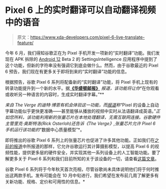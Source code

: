# Pixel 6 上的实时翻译可以自动翻译视频中的语音

> 原文：<https://www.xda-developers.com/pixel-6-live-translate-feature/>

今年 6 月，我们得知谷歌正在为 Pixel 手机开发一项新的“实时翻译”功能。我们发现在 APK 拆除的 [Android 12](https://www.xda-developers.com/android-12/) Beta 2 的 SettingsIntelligence 应用程序中提到了这个功能，但新的字符串没有强调它到底会做什么。然而，由于谷歌最近的 Pixel 6 预告，我们现在有更多关于即将到来的“实时翻译”功能的信息。

根据预告，谷歌 Pixel 6 系列将配备新的“实时翻译”功能，将 Pixel 手机上现有的转录功能提升到一个新的水平。据[**《华盛顿邮报》**](https://www.washingtonpost.com/technology/2021/08/02/google-pixel-6-tensor-chip/) *报道，该功能将让你*“在你观看或收听另一种语言的内容时，生成实时翻译字幕。”**

 *来自 *The Verge* 的迪特·博恩有机会体验这一功能，而[报道](https://www.theverge.com/2021/8/2/22605094/google-pixel-6-pro-tensor-processor-specs-ai-ml)称*“Pixel 的设备上自动字幕功能似乎更快更准确——甚至能够从播放的视频中实时从法语翻译成英语。”*正如您所料，该功能利用新的张量芯片在本地处理翻译，无需互联网连接。谷歌硬件主管里克·奥斯特洛(Rick Osterloh)还告诉《The Verge》,张量芯片允许 Pixel 6 手机运行该功能的*“数据中心质量模型”*。

即将推出的谷歌 Pixel 6 系列上的张量芯片也促进了许多其他功能。正如我们在[之前的报道](https://www.xda-developers.com/google-pixel-6-teaser/)中所报道的那样，它允许谷歌运行其计算摄影模型，以提高 Pixel 6 的视频性能，提供更多层的硬件安全，并实现其他一系列设备上的人工智能功能。要了解更多关于 Pixel 6 系列和我们目前所知的关于该设备的一切，请查看[这篇文章](https://www.xda-developers.com/google-pixel-6/)。

谷歌 Pixel 6 系列将于今年秋天首次亮相，尽管谷歌尚未具体说明他们将于何时推出这两款手机。发布可能会在 10 月中旬进行，我们希望在发布前几周了解更多有关新功能、规格、定价和可用性的信息。*
